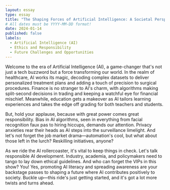 ```yaml
---
layout: essay
type: essay
title: "The Shaping Forces of Artificial Intelligence: A Societal Perspective"
# All dates must be YYYY-MM-DD format!
date: 2024-01-14
published: false
labels:
  - Artificial Intelligence (AI) 
  - Ethics and Responsibility
  - Future Challenges and Opportunities 
---
```


Welcome to the era of Artificial Intelligence (AI), a game-changer that's not just a tech buzzword but a force transforming our world. In the realm of healthcare, AI works its magic, decoding complex datasets to deliver personalized treatment plans and adding a touch of precision to surgical procedures. Finance is no stranger to AI's charm, with algorithms making split-second decisions in trading and keeping a watchful eye for financial mischief. Meanwhile, education gets a makeover as AI tailors learning experiences and takes the edge off grading for both teachers and students.

But, hold your applause, because with great power comes great responsibility. Bias in AI algorithms, seen in everything from facial recognition faux pas to hiring hiccups, demands our attention. Privacy anxieties rear their heads as AI steps into the surveillance limelight. And let's not forget the job market drama—automation's cool, but what about those left in the lurch? Reskilling initiatives, anyone?

As we ride the AI rollercoaster, it's vital to keep things in check. Let's talk responsible AI development. Industry, academia, and policymakers need to tango to lay down ethical guidelines. And who can forget the VIPs in this show? You! Yes, promoting AI literacy and spreading awareness are your backstage passes to shaping a future where AI contributes positively to society. Buckle up—this ride's just getting started, and it's got a lot more twists and turns ahead.
